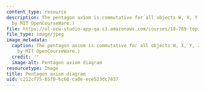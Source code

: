 ```yaml
---
content_type: resource
description: The pentagon axiom is commutative for all objects W, X, Y, Z, in C. (Image
  by MIT OpenCourseWare.)
file: https://ol-ocw-studio-app-qa.s3.amazonaws.com/courses/18-769-topics-in-lie-theory-tensor-categories-spring-2009/c212cf7565f06c66ca8eece523dc7837_18-769s09.jpg
file_type: image/jpeg
image_metadata:
  caption: The pentagon axiom is commutative for all objects W, X, Y, Z, in C. (Image
    by MIT OpenCourseWare.)
  credit: ''
  image-alt: Pentagon axiom diagram
resourcetype: Image
title: Pentagon axiom diagram
uid: c212cf75-65f0-6c66-ca8e-ece523dc7837
---
```

